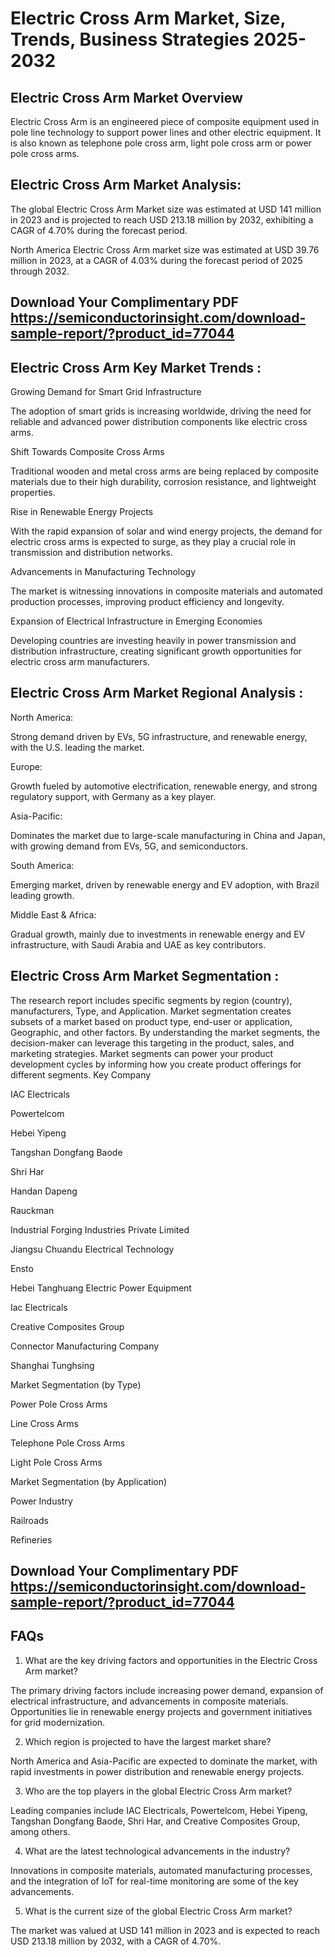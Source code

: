 # Electric Cross Arm Market, Size, Trends, Business Strategies 2025-2032

## Electric Cross Arm Market Overview
Electric Cross Arm is an engineered piece of composite equipment used in pole line technology to support power lines and other electric equipment. It is also known as telephone pole cross arm, light pole cross arm or power pole cross arms.

## Electric Cross Arm Market Analysis:
The global Electric Cross Arm Market size was estimated at USD 141 million in 2023 and is projected to reach USD 213.18 million by 2032, exhibiting a CAGR of 4.70% during the forecast period.

North America Electric Cross Arm market size was estimated at USD 39.76 million in 2023, at a CAGR of 4.03% during the forecast period of 2025 through 2032.


## Download Your Complimentary PDF  https://semiconductorinsight.com/download-sample-report/?product_id=77044


## Electric Cross Arm Key Market Trends  :
Growing Demand for Smart Grid Infrastructure

The adoption of smart grids is increasing worldwide, driving the need for reliable and advanced power distribution components like electric cross arms.

Shift Towards Composite Cross Arms

Traditional wooden and metal cross arms are being replaced by composite materials due to their high durability, corrosion resistance, and lightweight properties.

Rise in Renewable Energy Projects

With the rapid expansion of solar and wind energy projects, the demand for electric cross arms is expected to surge, as they play a crucial role in transmission and distribution networks.

Advancements in Manufacturing Technology

The market is witnessing innovations in composite materials and automated production processes, improving product efficiency and longevity.

Expansion of Electrical Infrastructure in Emerging Economies

Developing countries are investing heavily in power transmission and distribution infrastructure, creating significant growth opportunities for electric cross arm manufacturers.

## Electric Cross Arm Market Regional Analysis :
North America:

Strong demand driven by EVs, 5G infrastructure, and renewable energy, with the U.S. leading the market.

Europe:

Growth fueled by automotive electrification, renewable energy, and strong regulatory support, with Germany as a key player.

Asia-Pacific:

Dominates the market due to large-scale manufacturing in China and Japan, with growing demand from EVs, 5G, and semiconductors.

South America:

Emerging market, driven by renewable energy and EV adoption, with Brazil leading growth.

Middle East & Africa:

Gradual growth, mainly due to investments in renewable energy and EV infrastructure, with Saudi Arabia and UAE as key contributors.

## Electric Cross Arm Market Segmentation :
The research report includes specific segments by region (country), manufacturers, Type, and Application. Market segmentation creates subsets of a market based on product type, end-user or application, Geographic, and other factors. By understanding the market segments, the decision-maker can leverage this targeting in the product, sales, and marketing strategies. Market segments can power your product development cycles by informing how you create product offerings for different segments.
Key Company

IAC Electricals

Powertelcom

Hebei Yipeng

Tangshan Dongfang Baode

Shri Har

Handan Dapeng

Rauckman

Industrial Forging Industries Private Limited

Jiangsu Chuandu Electrical Technology

Ensto

Hebei Tanghuang Electric Power Equipment

Iac Electricals

Creative Composites Group

Connector Manufacturing Company

Shanghai Tunghsing

Market Segmentation (by Type)

Power Pole Cross Arms

Line Cross Arms

Telephone Pole Cross Arms

Light Pole Cross Arms

Market Segmentation (by Application)

Power Industry

Railroads

Refineries



 ## Download Your Complimentary PDF  https://semiconductorinsight.com/download-sample-report/?product_id=77044


## FAQs
 

1. What are the key driving factors and opportunities in the Electric Cross Arm market?

The primary driving factors include increasing power demand, expansion of electrical infrastructure, and advancements in composite materials. Opportunities lie in renewable energy projects and government initiatives for grid modernization.


2. Which region is projected to have the largest market share?

North America and Asia-Pacific are expected to dominate the market, with rapid investments in power distribution and renewable energy projects.


3. Who are the top players in the global Electric Cross Arm market?

Leading companies include IAC Electricals, Powertelcom, Hebei Yipeng, Tangshan Dongfang Baode, Shri Har, and Creative Composites Group, among others.


4. What are the latest technological advancements in the industry?

Innovations in composite materials, automated manufacturing processes, and the integration of IoT for real-time monitoring are some of the key advancements.


5. What is the current size of the global Electric Cross Arm market?

The market was valued at USD 141 million in 2023 and is expected to reach USD 213.18 million by 2032, with a CAGR of 4.70%.
